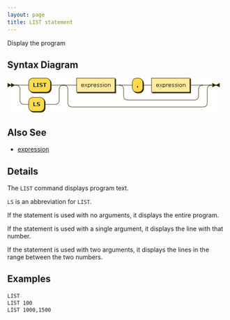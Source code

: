 ```yaml
---
layout: page
title: LIST statement
---
```


Display the program


## Syntax Diagram

![Syntax diagram](/diagram/LIST-statement.png)


## Also See

- [expression](/reference/expression)


## Details

The `LIST` command displays program text.

`LS` is an abbreviation for `LIST`.

If the statement is used with no arguments, it displays the entire program.

If the statement is used with a single argument, it displays the line with that number.

If the statement is used with two arguments, it displays the lines in the range between the two numbers.


## Examples

    LIST
    LIST 100
    LIST 1000,1500

